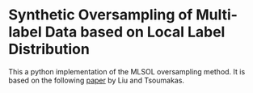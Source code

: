 # Synthetic Oversampling of Multi-label Data based on Local Label Distribution

This a python implementation of the MLSOL oversampling method. It is based on the following [paper](https://arxiv.org/abs/1905.00609) by Liu and Tsoumakas.

